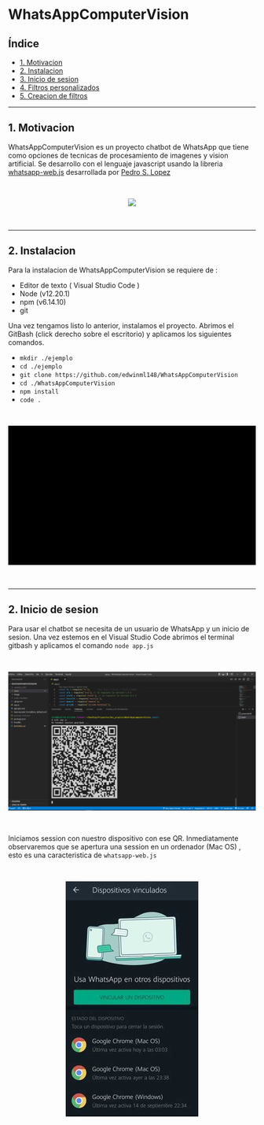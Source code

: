 # WhatsAppComputerVision

## Índice

* [1. Motivacion](#1-Motivacion)
* [2. Instalacion](#2-Instalacion)
* [3. Inicio de sesion](#3-Inicio-de-sesion)
* [4. Filtros personalizados](#4-Filtros-personalizados)
* [5. Creacion de filtros](#5-Creacion-de-filtros)


***

## 1. Motivacion

WhatsAppComputerVision es un proyecto chatbot de WhatsApp que tiene como opciones de tecnicas de procesamiento de imagenes y vision artificial. Se desarrollo con el lenguaje javascript usando la libreria [whatsapp-web.js](https://wwebjs.dev/guide/) desarrollada por [Pedro S. Lopez](https://github.com/pedroslopez)

<br>
<p align="center"><img src="image/presentacion.gif"></p>
<br/>

***
## 2. Instalacion

Para la instalacion de WhatsAppComputerVision se requiere de :

* Editor de texto ( Visual Studio Code )
* Node (v12.20.1)
* npm (v6.14.10)
* git

Una vez tengamos listo lo anterior, instalamos el proyecto. Abrimos el GitBash (click derecho sobre el escritorio) y aplicamos los siguientes comandos.

*  ```mkdir ./ejemplo ```
*  ```cd ./ejemplo ```
*  ```git clone https://github.com/edwinml148/WhatsAppComputerVision ```
*  ```cd ./WhatsAppComputerVision ```
*  ```npm install ```
*  ```code . ```

<br>
<p align="center"><img src="image/instalacion_1.gif"></p>
<br/>

***

## 2. Inicio de sesion

Para usar el chatbot se necesita de un usuario de WhatsApp y un inicio de sesion. Una vez estemos en el Visual Studio Code abrimos el terminal gitbash y aplicamos el comando  ```node app.js```

<br>
<p align="center"><img src="image/inicio_de_session_1.png"></p>
<br/>

Iniciamos session con nuestro dispositivo con ese QR. Inmediatamente observaremos que se apertura una session en un ordenador (Mac OS) , esto es una caracteristica de ```whatsapp-web.js```

<br>
<p align="center"><img src="image/inicio_de_session_2_0.jpeg"></p>
<br/>
